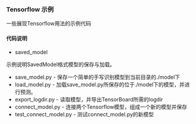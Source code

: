 ### Tensorflow 示例

一些展现Tensorflow用法的示例代码

#### 代码说明

* saved_model

示例说明SavedModel格式模型的保存与加载。

  * save_model.py - 保存一个简单的手写识别模型到当前目录的./model下
  * load_model.py - 加载save_model.py所保存的位于./model下的模型，并进行预测。
  * export_logdir.py - 读取模型，并导出TensorBoard所需的logdir
  * connect_model.py - 连接两个Tensorflow模型，组成一个新的模型并保存
  * test_connect_model.py - 测试connect_model.py的新模型

